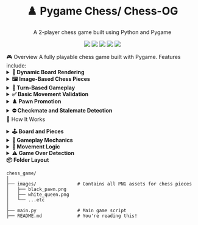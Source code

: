 <p align="center"> <h1 align="center">♟️ Pygame Chess/ Chess-OG</h1> <p align="center">A 2-player chess game built using Python and Pygame</p> </p>

<p align="center"> <img src="https://img.shields.io/badge/python-3.9%2B-blue?style=flat-square" /> <img src="https://img.shields.io/badge/Pygame-2.1.0-green?style=flat-square" /> <img src="https://img.shields.io/badge/Chess-Classic-black?style=flat-square" /> <img src="https://img.shields.io/badge/UI-Grid%20Board-brown?style=flat-square" /> <img src="https://img.shields.io/badge/GameMode-Two%20Player-lightgrey?style=flat-square" /> </p>
🎮 Overview
A fully playable chess game built with Pygame. Features include:

<details> <summary><strong>🧩 Dynamic Board Rendering</strong></summary>

The 8×8 board is drawn with alternating light and dark squares. Each square is scaled based on the window size using WIDTH // 8.

</details>

<details> <summary><strong>🖼️ Image-Based Chess Pieces</strong></summary>

Pieces are loaded from PNG assets and scaled to fit each square. Each type (pawn, knight, queen, etc.) is rendered in full color with distinct images for white and black.

</details>

<details> <summary><strong>🔄 Turn-Based Gameplay</strong></summary>

Players take alternate turns starting with white. The current player is tracked and toggled after each valid move.

</details>

<details> <summary><strong>✅ Basic Movement Validation</strong></summary>

Each piece’s movement is validated based on classical chess rules. The game prevents illegal moves and captures pieces of the opposite color.

</details>

<details> <summary><strong>♟️ Pawn Promotion</strong></summary>

When a pawn reaches the final rank, it is automatically promoted to a queen of the same color.

</details>

<details> <summary><strong>⛔ Checkmate and Stalemate Detection</strong></summary>

After every move, the game checks if the current player has no valid moves and is in check. If true, a checkmate message is printed. If not in check but still without moves, it's a stalemate.</details>
🧩 How It Works
<details> <summary><strong>🕹️ Board and Pieces</strong></summary>

8x8 grid rendered dynamically using alternating colors

Each square sized automatically (WIDTH // 8)

Pieces loaded from PNG files and scaled to fit squares

</details>

<details> <summary><strong>🎯 Gameplay Mechanics</strong></summary>

Turn-based: Alternates between white and black

Piece selection: Click to select, then click valid destination

Highlighting: Selected piece's square is highlighted in yellow

Promotion: Pawns automatically convert to queens upon reaching last rank

End conditions: Checkmate and stalemate detected and printed

</details>

<details> <summary><strong>🤖 Movement Logic</strong></summary>

Supports standard chess movements:

Pawn: forward moves, double move, diagonal capture

Rook: vertical & horizontal movement

Knight: L-shape jumps

Bishop: diagonal movement

Queen: combined rook + bishop moves

King: 1-square in any direction

</details>

<details> <summary><strong>⚠️ Game Over Detection</strong></summary>

is_check: detects if a king is under attack

is_game_over: verifies if current player has any legal moves

Console prints "Checkmate! <Player> loses." or "Stalemate!"

</details>

<summary><strong>📦 Folder Layout</strong></summary>

```text
chess_game/
│
├── images/               # Contains all PNG assets for chess pieces
│   ├── black_pawn.png
│   ├── white_queen.png
│   └── ...etc
│
├── main.py               # Main game script
├── README.md             # You're reading this!
